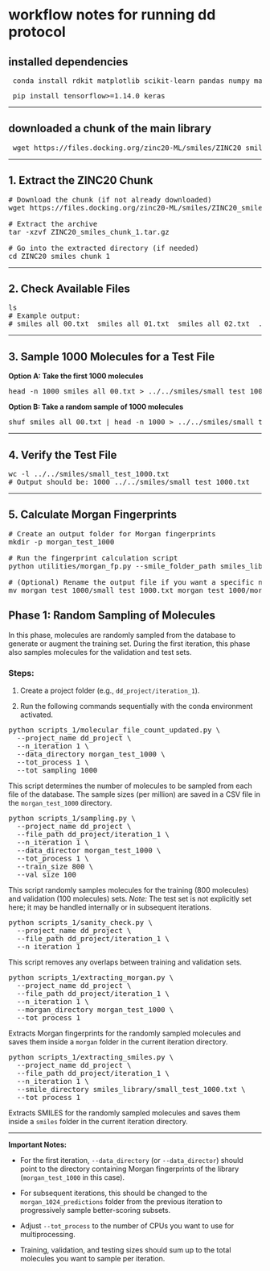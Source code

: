 # **workflow notes for running dd protocol**

## **installed dependencies**

<pre> conda install rdkit matplotlib scikit-learn pandas numpy matplotlib </pre>
<pre> pip install tensorflow>=1.14.0 keras </pre>

---

## **downloaded a chunk of the main library**

<pre> wget https://files.docking.org/zinc20-ML/smiles/ZINC20_smiles_chunk_1.tar.gz </pre>

---

## 1. Extract the ZINC20 Chunk

<pre>
# Download the chunk (if not already downloaded)
wget https://files.docking.org/zinc20-ML/smiles/ZINC20_smiles_chunk_1.tar.gz

# Extract the archive
tar -xzvf ZINC20_smiles_chunk_1.tar.gz

# Go into the extracted directory (if needed)
cd ZINC20_smiles_chunk_1
</pre>

---

## 2. Check Available Files

<pre>
ls
# Example output:
# smiles_all_00.txt  smiles_all_01.txt  smiles_all_02.txt  ...
</pre>

---

## 3. Sample 1000 Molecules for a Test File

**Option A: Take the first 1000 molecules**
<pre>
head -n 1000 smiles_all_00.txt > ../../smiles/small_test_1000.txt
</pre>

**Option B: Take a random sample of 1000 molecules**
<pre>
shuf smiles_all_00.txt | head -n 1000 > ../../smiles/small_test_1000.txt
</pre>

---

## 4. Verify the Test File

<pre>
wc -l ../../smiles/small_test_1000.txt
# Output should be: 1000 ../../smiles/small_test_1000.txt
</pre>

---

## 5. Calculate Morgan Fingerprints

<pre>
# Create an output folder for Morgan fingerprints
mkdir -p morgan_test_1000

# Run the fingerprint calculation script
python utilities/morgan_fp.py --smile_folder_path smiles_library --folder_name morgan_test_1000 --tot_process 1

# (Optional) Rename the output file if you want a specific name
mv morgan_test_1000/small_test_1000.txt morgan_test_1000/morgan_test_output
</pre>

## Phase 1: Random Sampling of Molecules

In this phase, molecules are randomly sampled from the database to generate or augment the training set. During the first iteration, this phase also samples molecules for the validation and test sets.

### Steps:

1. Create a project folder (e.g., `dd_project/iteration_1`).

2. Run the following commands sequentially with the conda environment activated.

<pre>
python scripts_1/molecular_file_count_updated.py \
  --project_name dd_project \
  --n_iteration 1 \
  --data_directory morgan_test_1000 \
  --tot_process 1 \
  --tot_sampling 1000
</pre>

This script determines the number of molecules to be sampled from each file of the database. The sample sizes (per million) are saved in a CSV file in the `morgan_test_1000` directory.

<pre>
python scripts_1/sampling.py \
  --project_name dd_project \
  --file_path dd_project/iteration_1 \
  --n_iteration 1 \
  --data_director morgan_test_1000 \
  --tot_process 1 \
  --train_size 800 \
  --val_size 100
</pre>

This script randomly samples molecules for the training (800 molecules) and validation (100 molecules) sets. *Note:* The test set is not explicitly set here; it may be handled internally or in subsequent iterations.

<pre>
python scripts_1/sanity_check.py \
  --project_name dd_project \
  --file_path dd_project/iteration_1 \
  --n_iteration 1
</pre>

This script removes any overlaps between training and validation sets.

<pre>
python scripts_1/extracting_morgan.py \
  --project_name dd_project \
  --file_path dd_project/iteration_1 \
  --n_iteration 1 \
  --morgan_directory morgan_test_1000 \
  --tot_process 1
</pre>

Extracts Morgan fingerprints for the randomly sampled molecules and saves them inside a `morgan` folder in the current iteration directory.

<pre>
python scripts_1/extracting_smiles.py \
  --project_name dd_project \
  --file_path dd_project/iteration_1 \
  --n_iteration 1 \
  --smile_directory smiles_library/small_test_1000.txt \
  --tot_process 1
</pre>

Extracts SMILES for the randomly sampled molecules and saves them inside a `smiles` folder in the current iteration directory.

---

**Important Notes:**

- For the first iteration, `--data_directory` (or `--data_director`) should point to the directory containing Morgan fingerprints of the library (`morgan_test_1000` in this case).

- For subsequent iterations, this should be changed to the `morgan_1024_predictions` folder from the previous iteration to progressively sample better-scoring subsets.

- Adjust `--tot_process` to the number of CPUs you want to use for multiprocessing.

- Training, validation, and testing sizes should sum up to the total molecules you want to sample per iteration.



